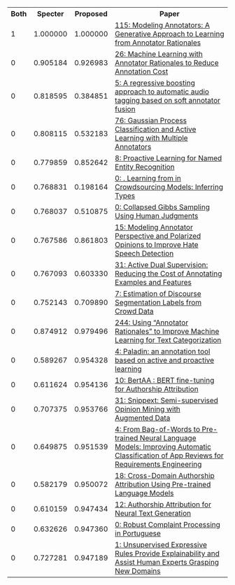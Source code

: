 <html><table><tr>
<th>Both</th>
<th>Specter</th>
<th>Proposed</th>
<th>Paper</th>
</tr>
<tr>
<td>1</td>
<td>1.000000</td>
<td>1.000000</td>
<td><a href="https://www.semanticscholar.org/paper/14e2aec7e25d8880a851a547cf8d27a9721f8e6c">115: Modeling Annotators: A Generative Approach to Learning from Annotator Rationales</a></td>
</tr>
<tr>
<td>0</td>
<td>0.905184</td>
<td>0.926983</td>
<td><a href="https://www.semanticscholar.org/paper/019e2c0c9b3c0e04da73126062ca8442e834f478">26: Machine Learning with Annotator Rationales to Reduce Annotation Cost</a></td>
</tr>
<tr>
<td>0</td>
<td>0.818595</td>
<td>0.384851</td>
<td><a href="https://www.semanticscholar.org/paper/121c3125a2ad8fe0062969becdf5220f2d44d521">5: A regressive boosting approach to automatic audio tagging based on soft annotator fusion</a></td>
</tr>
<tr>
<td>0</td>
<td>0.808115</td>
<td>0.532183</td>
<td><a href="https://www.semanticscholar.org/paper/07a4d8f1f929e414022f2ae596a9ddeee94b50fd">76: Gaussian Process Classification and Active Learning with Multiple Annotators</a></td>
</tr>
<tr>
<td>0</td>
<td>0.779859</td>
<td>0.852642</td>
<td><a href="https://www.semanticscholar.org/paper/2fa55f75962f4b8c06812567766bb8286b97dff8">8: Proactive Learning for Named Entity Recognition</a></td>
</tr>
<tr>
<td>0</td>
<td>0.768831</td>
<td>0.198164</td>
<td><a href="https://www.semanticscholar.org/paper/42cd67354047f0ba9211d72b4dbd36ce12ae50e1">0: . Learning from in Crowdsourcing Models: Inferring Types</a></td>
</tr>
<tr>
<td>0</td>
<td>0.768037</td>
<td>0.510875</td>
<td><a href="https://www.semanticscholar.org/paper/230fad0c429ceb5165a462f21ae9d1c27e4ffeb2">0: Collapsed Gibbs Sampling Using Human Judgments</a></td>
</tr>
<tr>
<td>0</td>
<td>0.767586</td>
<td>0.861803</td>
<td><a href="https://www.semanticscholar.org/paper/348b5f5ddf0259667b33eb53bc16999faaf9cf03">15: Modeling Annotator Perspective and Polarized Opinions to Improve Hate Speech Detection</a></td>
</tr>
<tr>
<td>0</td>
<td>0.767093</td>
<td>0.603330</td>
<td><a href="https://www.semanticscholar.org/paper/1c4b3171e8fd51e0b31b7c5ed6c6b13ab6a9f982">31: Active Dual Supervision: Reducing the Cost of Annotating Examples and Features</a></td>
</tr>
<tr>
<td>0</td>
<td>0.752143</td>
<td>0.709890</td>
<td><a href="https://www.semanticscholar.org/paper/f62f00faced78c36ef05006747ca71ff14c97f5f">7: Estimation of Discourse Segmentation Labels from Crowd Data</a></td>
</tr>
<tr>
<td>0</td>
<td>0.874912</td>
<td>0.979496</td>
<td><a href="https://www.semanticscholar.org/paper/99fe982dce046869f60e4552c7f91c3627304780">244: Using “Annotator Rationales” to Improve Machine Learning for Text Categorization</a></td>
</tr>
<tr>
<td>0</td>
<td>0.589267</td>
<td>0.954328</td>
<td><a href="https://www.semanticscholar.org/paper/11541b0754b688e6db0bd7672c9bc2e84c69f55a">4: Paladin: an annotation tool based on active and proactive learning</a></td>
</tr>
<tr>
<td>0</td>
<td>0.611624</td>
<td>0.954136</td>
<td><a href="https://www.semanticscholar.org/paper/a4c11a509a4a85390f53108270a8f257f71818f7">10: BertAA : BERT fine-tuning for Authorship Attribution</a></td>
</tr>
<tr>
<td>0</td>
<td>0.707375</td>
<td>0.953766</td>
<td><a href="https://www.semanticscholar.org/paper/f54316d6f112723d28e5bb1f98e5686345d8a0dc">31: Snippext: Semi-supervised Opinion Mining with Augmented Data</a></td>
</tr>
<tr>
<td>0</td>
<td>0.649875</td>
<td>0.951539</td>
<td><a href="https://www.semanticscholar.org/paper/d4696eb5971a4df70d6b1e1ffa2f5f5facbf6c48">4: From Bag-of-Words to Pre-trained Neural Language Models: Improving Automatic Classification of App Reviews for Requirements Engineering</a></td>
</tr>
<tr>
<td>0</td>
<td>0.582179</td>
<td>0.950072</td>
<td><a href="https://www.semanticscholar.org/paper/098dd3c44576981da2f4517b71e5c4dc54e7f7df">18: Cross-Domain Authorship Attribution Using Pre-trained Language Models</a></td>
</tr>
<tr>
<td>0</td>
<td>0.610159</td>
<td>0.947434</td>
<td><a href="https://www.semanticscholar.org/paper/9da9cab545bd1534a8c953bb66e611243dcee24d">12: Authorship Attribution for Neural Text Generation</a></td>
</tr>
<tr>
<td>0</td>
<td>0.632626</td>
<td>0.947360</td>
<td><a href="https://www.semanticscholar.org/paper/8789975eed351bb4eb2ae9538afa65837b8a27dd">0: Robust Complaint Processing in Portuguese</a></td>
</tr>
<tr>
<td>0</td>
<td>0.727281</td>
<td>0.947189</td>
<td><a href="https://www.semanticscholar.org/paper/6d28253cf7ffe9d5f63f7dec13ffe33439f35707">1: Unsupervised Expressive Rules Provide Explainability and Assist Human Experts Grasping New Domains</a></td>
</tr>
</table></html>
